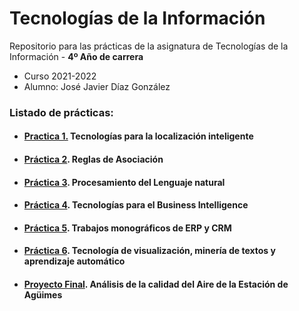 # Tecnologías de la Información

Repositorio para las prácticas de la asignatura de Tecnologías de la Información - **4º Año de carrera**
- Curso 2021-2022
- Alumno: José Javier Díaz González

### Listado de prácticas:
- #### [Practica 1.](https://github.com/alu0101128894/TIO/tree/main/Prácticas/Practica%201.%20Tecnolog%C3%ADas%20para%20la%20localizaci%C3%B3n%20inteligente) Tecnologías para la localización inteligente

- #### [Práctica 2](https://github.com/alu0101128894/TIO/tree/main/Prácticas/Pr%C3%A1ctica%202.%20Reglas%20de%20Asociaci%C3%B3n). Reglas de Asociación

- #### [Práctica 3](https://github.com/alu0101128894/TIO/tree/main/Prácticas/Pr%C3%A1ctica%203.%20Procesamiento%20del%20Lenguaje%20natural). Procesamiento del Lenguaje natural

- #### [Práctica 4](https://github.com/alu0101128894/TIO/tree/main/Prácticas/Pr%C3%A1ctica%204.%20Tecnolog%C3%ADas%20para%20el%20Business%20Intelligence). Tecnologías para el Business Intelligence

- #### [Práctica 5](https://github.com/alu0101128894/TIO/tree/main/Prácticas/Pr%C3%A1ctica%205.%20Trabajos%20monogr%C3%A1ficos%20de%20ERP%20y%20CRM). Trabajos monográficos de ERP y CRM

- #### [Práctica 6](https://github.com/alu0101128894/TIO/tree/main/Prácticas/Pr%C3%A1ctica%206.%20Tecnolog%C3%ADa%20de%20visualizaci%C3%B3n%2C%20miner%C3%ADa%20de%20textos%20y%20aprendizaje%20autom%C3%A1tico). Tecnología de visualización, minería de textos y aprendizaje automático

- #### [Proyecto Final](https://github.com/alu0101128894/TIO/tree/main/Proyecto%20Final). Análisis de la calidad del Aire de la Estación de Agüimes